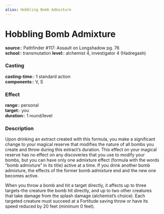 ```yaml
---
alias: Hobbling Bomb Admixture
---
```


# Hobbling Bomb Admixture 

**source**:: Pathfinder \#117: Assault on Longshadow pg. 76  
**school**:: transmutation
**level**:: alchemist 4, investigator 4 (Hadregash)

### Casting 

**casting-time**:: 1 standard action  
**components**:: V, S

### Effect 

**range**:: personal  
**target**:: you  
**duration**:: 1 round/level

### Description 

Upon drinking an extract created with this formula, you make a significant change to your magical reserve that modifies the nature of all bombs you create and throw during this extract’s duration. This effect on your magical reserve has no effect on any discoveries that you use to modify your bombs, but you can have only one admixture effect (formula with the words “bomb admixture” in its title) active at a time. If you drink another bomb admixture, the effects of the former bomb admixture end and the new one becomes active.  
  
When you throw a bomb and hit a target directly, it affects up to three targets-the creature the bomb hit directly, and up to two other creatures that take damage from the splash damage (alchemist’s choice). Each targeted creature must succeed at a Fortitude saving throw or have its speed reduced by 20 feet (minimum 0 feet).
